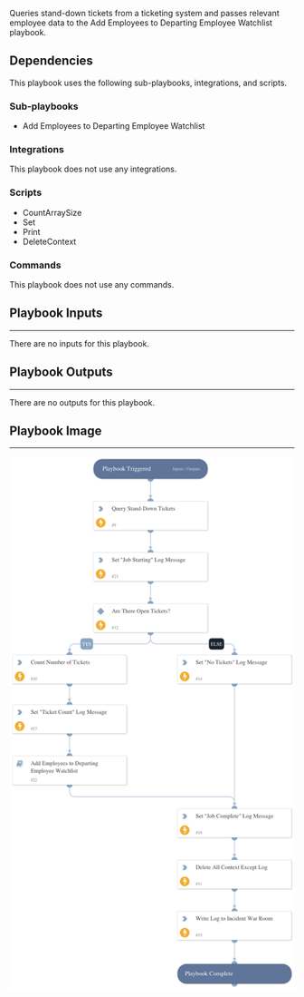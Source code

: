 Queries stand-down tickets from a ticketing system and passes relevant employee data to the Add Employees to Departing Employee Watchlist playbook.

## Dependencies

This playbook uses the following sub-playbooks, integrations, and scripts.

### Sub-playbooks

* Add Employees to Departing Employee Watchlist

### Integrations

This playbook does not use any integrations.

### Scripts

* CountArraySize
* Set
* Print
* DeleteContext

### Commands

This playbook does not use any commands.

## Playbook Inputs

---
There are no inputs for this playbook.

## Playbook Outputs

---
There are no outputs for this playbook.

## Playbook Image

---

![Departing Employee Auto-Add](../doc_files/Departing_Employee_Auto-Add.png)
